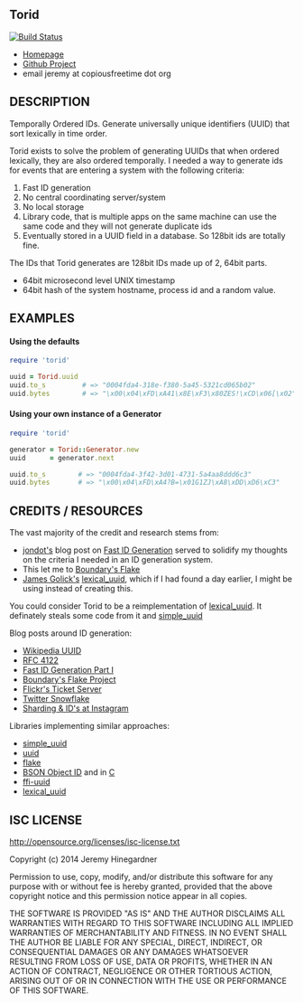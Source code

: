 ## Torid

[![Build Status](https://copiousfreetime.semaphoreci.com/badges/torid/branches/main.svg)](https://copiousfreetime.semaphoreci.com/projects/torid)

* [Homepage](https://github.com/copiousfreetime/torid/)
* [Github Project](https://github.com/copiousfreetime/torid)
* email jeremy at copiousfreetime dot org

## DESCRIPTION

Temporally Ordered IDs. Generate universally unique identifiers (UUID)
that sort lexically in time order.

Torid exists to solve the problem of generating UUIDs that when ordered
lexically, they are also ordered temporally. I needed a way to generate ids for
events that are entering a system with the following criteria:

1. Fast ID generation
2. No central coordinating server/system
3. No local storage
4. Library code, that is multiple apps on the same machine can use the same code
   and they will not generate duplicate ids
5. Eventually stored in a UUID field in a database. So 128bit ids are totally
   fine.

The IDs that Torid generates are 128bit IDs made up of 2, 64bit parts.

* 64bit microsecond level UNIX timestamp
* 64bit hash of the system hostname, process id and a random value.

## EXAMPLES

#### Using the defaults

```ruby
require 'torid'

uuid = Torid.uuid
uuid.to_s         # => "0004fda4-318e-f380-5a45-5321cd065b02"
uuid.bytes        # => "\x00\x04\xFD\xA41\x8E\xF3\x80ZES!\xCD\x06[\x02"
```

#### Using your own instance of a Generator

```ruby
require 'torid'

generator = Torid::Generator.new
uuid      = generator.next

uuid.to_s        # => "0004fda4-3f42-3d01-4731-5a4aa8ddd6c3"
uuid.bytes       # => "\x00\x04\xFD\xA4?B=\x01G1ZJ\xA8\xDD\xD6\xC3"
```

## CREDITS / RESOURCES

The vast majority of the credit and research stems from:

* [jondot's](https://github.com/jondot) blog post on [Fast ID Generation](http://blog.paracode.com/2012/04/16/fast-id-generation-part-1/) served to solidify my thoughts on the criteria I needed in an ID generation system. 
* This let me to [Boundary's Flake](http://boundary.com/blog/2012/01/12/flake-a-decentralized-k-ordered-unique-id-generator-in-erlang/)
* [James Golick's](https://github.com/jamesgolick) [lexical_uuid](https://github.com/jamesgolick/lexical_uuid), which if I had found a day earlier, I might be using instead of creating this.

You could consider Torid to be a reimplementation of [lexical_uuid](https://github.com/jamesgolick/lexical_uuid). It definately steals some code from it and [simple_uuid](https://github.com/cassandra-rb/simple_uuid)

Blog posts around ID generation:

* [Wikipedia UUID](http://en.wikipedia.org/wiki/Universally_unique_identifier)
* [RFC 4122](http://tools.ietf.org/html/rfc4122)
* [Fast ID Generation Part I](http://blog.paracode.com/2012/04/16/fast-id-generation-part-1/)
* [Boundary's Flake Project](http://boundary.com/blog/2012/01/12/flake-a-decentralized-k-ordered-unique-id-generator-in-erlang/)
* [Flickr's Ticket Server](http://code.flickr.net/2010/02/08/ticket-servers-distributed-unique-primary-keys-on-the-cheap/)
* [Twitter Snowflake](https://blog.twitter.com/2010/announcing-snowflake)
* [Sharding & ID's at Instagram](http://instagram-engineering.tumblr.com/post/10853187575/sharding-ids-at-instagram)

Libraries implementing similar approaches:

* [simple_uuid](https://github.com/cassandra-rb/simple_uuid)
* [uuid](https://github.com/assaf/uuid)
* [flake](http://github.com/boundary/flake)
* [BSON Object ID](https://github.com/mongodb/bson-ruby/blob/master/lib/bson/object_id.rb) and in [C](https://github.com/mongodb/bson-ruby/blob/master/ext/bson/native.c)
* [ffi-uuid](https://github.com/mmullis/ffi-uuid)
* [lexical_uuid](https://github.com/jamesgolick/lexical_uuid)

## ISC LICENSE

http://opensource.org/licenses/isc-license.txt

Copyright (c) 2014 Jeremy Hinegardner

Permission to use, copy, modify, and/or distribute this software for any
purpose with or without fee is hereby granted, provided that the above
copyright notice
and this permission notice appear in all copies.

THE SOFTWARE IS PROVIDED "AS IS" AND THE AUTHOR DISCLAIMS ALL WARRANTIES
WITH REGARD TO THIS SOFTWARE INCLUDING ALL IMPLIED WARRANTIES OF
MERCHANTABILITY AND FITNESS. IN NO EVENT SHALL THE AUTHOR BE LIABLE FOR
ANY SPECIAL, DIRECT, INDIRECT, OR CONSEQUENTIAL DAMAGES OR ANY DAMAGES
WHATSOEVER RESULTING FROM LOSS OF USE, DATA OR PROFITS, WHETHER IN AN
ACTION OF CONTRACT, NEGLIGENCE OR OTHER TORTIOUS ACTION, ARISING OUT OF
OR IN CONNECTION WITH THE USE OR PERFORMANCE OF THIS SOFTWARE.

